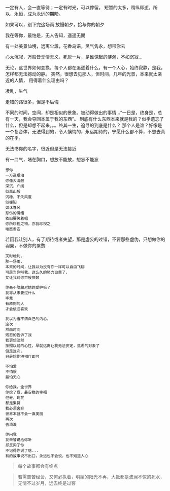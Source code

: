 一定有人，会一直等待；一定有时光，可以停留。
  短暂的太多，稍纵即逝，所以，永恒，成为永远的期盼。

如果可以，别下完这场雨
放慢朝夕，拾与你的朝夕

我在等你，最怕是，无人告知，遥遥无期

有一处美景仙境，远离尘嚣，花香鸟语，灵气隽永，想带你去

心太沉寂，万般皆无情无义，死灰一片，是谁惊起的涟漪，不如沉寂...

无论，这世界如何变换，每个人都在追逐着什么，有一个人心，始终寂静，是我，怎样都无法撼动的静。
突然，很想去见那人，但时间，几年的光景，本来就太亲近的人情，
用得着什么理由吗？

凌乱，生气

走错的路很多，但是不后悔

不同的时间，空间，却是相似的景象。被动得做出的事情...“一日是，终身是，总有一天，我会夺回本属于我的东西”。
到底有什么东西本来就是我的？似乎遗忘了什么，但是却想不起来。。。终其一生，追寻的到底是什么？
那个人是谁？好像是一个复合体，无法得到的，令人懊悔的，永远期待的，宁愿什么都不算，不想去真的在乎。

无法书你的名字，很近但是无法接近

有一口气，堵在胸口，想放不能放，想忘不能忘

```
想你
一万道眼泪
你像大海般
深沉，广阔
似高山般
沉稳，不失风度
似暖阳
如沐春风
悲伤的情绪
依旧要笑着唱
你所珍视之物，亦我珍视之
唯愿君安
```

若因我让别人，有了期待或者失望，那是虚妄的过错，不要那些虚伪，只想做你的羽翼，不做你的累赘

```
天时地利，
那一场雨，
本来的时间，让我以为没有你一样可以自由飞翔
可是当你叫我，这么久的努力白费了，
又让我对你百般依赖
```

```
你毫不隐藏对她的爱护嘛？
我亦从未要过什么
毕竟
有原则的人
才会依旧喜欢
```

```
我以为看不清自己的内心，
这次
然而时间
残忍的告诉了我
我更想淡然
按照以前的心性，早就远离让我无法安定，焦虑的对象了
但是这次，
只是想能够相伴即可
```

```
不怕爱
不怕恨
最怕无心
```

```
你给我，全世界
你给了我，最安稳的幸福
但是，现在
都是累赘
我必须舍弃
世界本就不会一直美丽
再次
去流浪
```

```
你问我
我未曾说给你听
却反问了你
不记得你说了啥...
有的故事说不出口，永远也不会说，也不知道人心
```

> 每个故事都会有终点

> 若需苦苦经营，又何必执着，明媚的阳光不再，大抵都是波澜不惊的死水，无情不过岁月，远去终是过客
